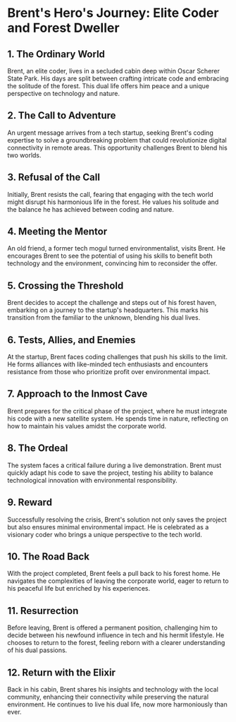 # Brent's Hero's Journey: Elite Coder and Forest Dweller

## 1. The Ordinary World
Brent, an elite coder, lives in a secluded cabin deep within Oscar Scherer State Park. His days are split between crafting intricate code and embracing the solitude of the forest. This dual life offers him peace and a unique perspective on technology and nature.

## 2. The Call to Adventure
An urgent message arrives from a tech startup, seeking Brent's coding expertise to solve a groundbreaking problem that could revolutionize digital connectivity in remote areas. This opportunity challenges Brent to blend his two worlds.

## 3. Refusal of the Call
Initially, Brent resists the call, fearing that engaging with the tech world might disrupt his harmonious life in the forest. He values his solitude and the balance he has achieved between coding and nature.

## 4. Meeting the Mentor
An old friend, a former tech mogul turned environmentalist, visits Brent. He encourages Brent to see the potential of using his skills to benefit both technology and the environment, convincing him to reconsider the offer.

## 5. Crossing the Threshold
Brent decides to accept the challenge and steps out of his forest haven, embarking on a journey to the startup's headquarters. This marks his transition from the familiar to the unknown, blending his dual lives.

## 6. Tests, Allies, and Enemies
At the startup, Brent faces coding challenges that push his skills to the limit. He forms alliances with like-minded tech enthusiasts and encounters resistance from those who prioritize profit over environmental impact.

## 7. Approach to the Inmost Cave
Brent prepares for the critical phase of the project, where he must integrate his code with a new satellite system. He spends time in nature, reflecting on how to maintain his values amidst the corporate world.

## 8. The Ordeal
The system faces a critical failure during a live demonstration. Brent must quickly adapt his code to save the project, testing his ability to balance technological innovation with environmental responsibility.

## 9. Reward
Successfully resolving the crisis, Brent's solution not only saves the project but also ensures minimal environmental impact. He is celebrated as a visionary coder who brings a unique perspective to the tech world.

## 10. The Road Back
With the project completed, Brent feels a pull back to his forest home. He navigates the complexities of leaving the corporate world, eager to return to his peaceful life but enriched by his experiences.

## 11. Resurrection
Before leaving, Brent is offered a permanent position, challenging him to decide between his newfound influence in tech and his hermit lifestyle. He chooses to return to the forest, feeling reborn with a clearer understanding of his dual passions.

## 12. Return with the Elixir
Back in his cabin, Brent shares his insights and technology with the local community, enhancing their connectivity while preserving the natural environment. He continues to live his dual life, now more harmoniously than ever.

